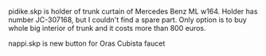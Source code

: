  pidike.skp is holder of trunk curtain of Mercedes Benz ML w164.
 Holder has number JC-307168, but I couldn't find a spare part.
 Only option is to buy whole big interior of trunk and it costs more than 800 euros.

 nappi.skp is new button for Oras Cubista faucet
